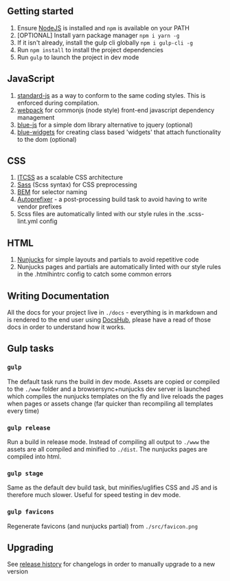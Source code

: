 ## Getting started

1. Ensure [NodeJS](https://nodejs.org/en/download/) is installed and `npm` is available on your PATH
2. [OPTIONAL] Install yarn package manager `npm i yarn -g`
3. If it isn't already, install the gulp cli globally `npm i gulp-cli -g`
4. Run `npm install` to install the project dependencies
5. Run `gulp` to launch the project in dev mode

## JavaScript

1. [standard-js](http://standardjs.com/) as a way to conform to the same coding styles. This is enforced during compilation.
2. [webpack](https://webpack.github.io/) for commonjs (node style) front-end javascript dependency management
3. [blue-js](https://github.com/bluegrassdigital/blue-js) for a simple dom library alternative to jquery (optional)
4. [blue-widgets](https://github.com/bluegrassdigital/blue-widgets) for creating class based 'widgets' that attach functionality to the dom (optional)

## CSS

1. [ITCSS](https://www.xfive.co/blog/itcss-scalable-maintainable-css-architecture/) as a scalable CSS architecture
2. [Sass](http://sass-lang.com/) (Scss syntax) for CSS preprocessing
3. [BEM](http://getbem.com/naming/) for selector naming
4. [Autoprefixer](https://github.com/postcss/autoprefixer) - a post-processing build task to avoid having to write vendor prefixes
5. Scss files are automatically linted with our style rules in the .scss-lint.yml config

## HTML

1. [Nunjucks](https://mozilla.github.io/nunjucks/templating.html) for simple layouts and partials to avoid repetitive code
2. Nunjucks pages and partials are automatically linted with our style rules in the .htmlhintrc config to catch some common errors

## Writing Documentation

All the docs for your project live in `./docs` - everything is in markdown and is rendered to the end user using [DocsHub](https://bluegrassdigital.github.io/docshub/), please have a read of those docs in order to understand how it works.

## Gulp tasks

### `gulp`

The default task runs the build in dev mode. Assets are copied or compiled to the `./www` folder and a browsersync+nunjucks dev server is launched which compiles the nunjucks templates on the fly and live reloads the pages when pages or assets change (far quicker than recompiling all templates every time)

### `gulp release`

Run a build in release mode. Instead of compiling all output to `./www` the assets are all compiled and minified to `./dist`. The nunjucks pages are compiled into html.

### `gulp stage`

Same as the default dev build task, but minifies/uglifies CSS and JS and is therefore much slower. Useful for speed testing in dev mode.

### `gulp favicons`

Regenerate favicons (and nunjucks partial) from `./src/favicon.png`

## Upgrading

See [release history](https://github.com/bluegrassdigital/bluegrass-html-boilerplate/releases) for changelogs in order to manually upgrade to a new version
